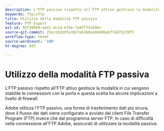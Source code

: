 ```yaml
---
description: L'FTP passivo rispetto all'FTP attivo gestisce la modalità in cui vengono stabilite le connessioni con la porta e questa scelta ha alcune implicazioni a livello di firewall.
keywords: ftp;sftp
title: Utilizzo della modalità FTP passiva
feature: FTP Export
exl-id: 92f39569-ee41-4c1d-b7de-7a0fff42896c
source-git-commit: 25eccb2b9fe3827e62b0ae98d9bebf7a97b239f5
workflow-type: tm+mt
source-wordcount: '100'
ht-degree: 83%

---
```


# Utilizzo della modalità FTP passiva

L&#39;FTP passivo rispetto all&#39;FTP attivo gestisce la modalità in cui vengono stabilite le connessioni con la porta e questa scelta ha alcune implicazioni a livello di firewall.

Adobe utilizza l&#39;FTP passivo, una forma di trasferimento dati più sicura, dove il flusso dei dati viene configurato e avviato dal client File Transfer Program (FTP) invece che dal programma server FTP. In caso di difficoltà nella connessione all&#39;FTP Adobe, assicurati di utilizzare la modalità passiva.
